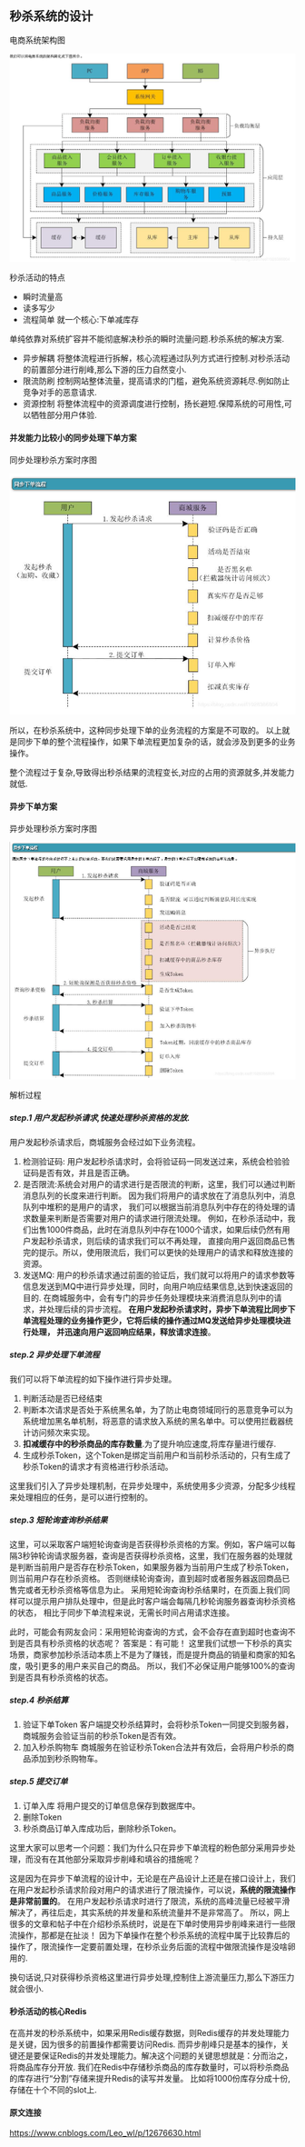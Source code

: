 ## 秒杀系统的设计

电商系统架构图

![](.miaosha_images/af117e56.png)

秒杀活动的特点

 - 瞬时流量高
 - 读多写少
 - 流程简单 就一个核心:下单减库存

单纯依靠对系统扩容并不能彻底解决秒杀的瞬时流量问题.秒杀系统的解决方案.

 - 异步解耦 将整体流程进行拆解，核心流程通过队列方式进行控制.对秒杀活动的前置部分进行削峰,那么下游的压力自然变小.
 - 限流防刷 控制网站整体流量，提高请求的门槛，避免系统资源耗尽.例如防止竞争对手的恶意请求.
 - 资源控制 将整体流程中的资源调度进行控制，扬长避短.保障系统的可用性,可以牺牲部分用户体验.

#### 并发能力比较小的同步处理下单方案

同步处理秒杀方案时序图

![](.miaosha_images/e034a115.png)

所以，在秒杀系统中，这种同步处理下单的业务流程的方案是不可取的。
以上就是同步下单的整个流程操作，如果下单流程更加复杂的话，就会涉及到更多的业务操作。

整个流程过于复杂,导致得出秒杀结果的流程变长,对应的占用的资源就多,并发能力就低.

#### 异步下单方案

异步处理秒杀方案时序图

![](.miaosha_images/8b64abc9.png)

解析过程

##### step.1 用户发起秒杀请求,快速处理秒杀资格的发放.

用户发起秒杀请求后，商城服务会经过如下业务流程。

 1. 检测验证码: 用户发起秒杀请求时，会将验证码一同发送过来，系统会检验验证码是否有效，并且是否正确。
 2. 是否限流:系统会对用户的请求进行是否限流的判断，这里，我们可以通过判断消息队列的长度来进行判断。
因为我们将用户的请求放在了消息队列中，消息队列中堆积的是用户的请求，
我们可以根据当前消息队列中存在的待处理的请求数量来判断是否需要对用户的请求进行限流处理。
例如，在秒杀活动中，我们出售1000件商品，此时在消息队列中存在1000个请求，如果后续仍然有用户发起秒杀请求，则后续的请求我们可以不再处理，
直接向用户返回商品已售完的提示。所以，使用限流后，我们可以更快的处理用户的请求和释放连接的资源。
 3. 发送MQ: 用户的秒杀请求通过前面的验证后，我们就可以将用户的请求参数等信息发送到MQ中进行异步处理，同时，向用户响应结果信息,达到快速返回的目的.
在商城服务中，会有专门的异步任务处理模块来消费消息队列中的请求，并处理后续的异步流程。
**在用户发起秒杀请求时，异步下单流程比同步下单流程处理的业务操作更少，它将后续的操作通过MQ发送给异步处理模块进行处理，
并迅速向用户返回响应结果，释放请求连接**。

##### step.2 异步处理下单流程

我们可以将下单流程的如下操作进行异步处理。

 1. 判断活动是否已经结束
 1. 判断本次请求是否处于系统黑名单，为了防止电商领域同行的恶意竞争可以为系统增加黑名单机制，将恶意的请求放入系统的黑名单中。可以使用拦截器统计访问频次来实现。
 1. **扣减缓存中的秒杀商品的库存数量**.为了提升响应速度,将库存量进行缓存.
 1. 生成秒杀Token，这个Token是绑定当前用户和当前秒杀活动的，只有生成了秒杀Token的请求才有资格进行秒杀活动。

这里我们引入了异步处理机制，在异步处理中，系统使用多少资源，分配多少线程来处理相应的任务，是可以进行控制的。

##### step.3 短轮询查询秒杀结果

这里，可以采取客户端短轮询查询是否获得秒杀资格的方案。例如，客户端可以每隔3秒钟轮询请求服务器，查询是否获得秒杀资格，这里，我们在服务器的处理就是判断当前用户是否存在秒杀Token，如果服务器为当前用户生成了秒杀Token，则当前用户存在秒杀资格。
否则继续轮询查询，直到超时或者服务器返回商品已售完或者无秒杀资格等信息为止。
采用短轮询查询秒杀结果时，在页面上我们同样可以提示用户排队处理中，但是此时客户端会每隔几秒轮询服务器查询秒杀资格的状态，
相比于同步下单流程来说，无需长时间占用请求连接。

此时，可能会有网友会问：采用短轮询查询的方式，会不会存在直到超时也查询不到是否具有秒杀资格的状态呢？
答案是：有可能！ 这里我们试想一下秒杀的真实场景，商家参加秒杀活动本质上不是为了赚钱，而是提升商品的销量和商家的知名度，吸引更多的用户来买自己的商品。
所以，我们不必保证用户能够100%的查询到是否具有秒杀资格的状态。

##### step.4 秒杀结算

 1. 验证下单Token 客户端提交秒杀结算时，会将秒杀Token一同提交到服务器，商城服务会验证当前的秒杀Token是否有效。
 1. 加入秒杀购物车 商城服务在验证秒杀Token合法并有效后，会将用户秒杀的商品添加到秒杀购物车。

##### step.5 提交订单

 1. 订单入库 将用户提交的订单信息保存到数据库中。
 1. 删除Token
 1. 秒杀商品订单入库成功后，删除秒杀Token。

这里大家可以思考一个问题：我们为什么只在异步下单流程的粉色部分采用异步处理，而没有在其他部分采取异步削峰和填谷的措施呢？

这是因为在异步下单流程的设计中，无论是在产品设计上还是在接口设计上，我们在用户发起秒杀请求阶段对用户的请求进行了限流操作，可以说，**系统的限流操作是非常前置的**。
在用户发起秒杀请求时进行了限流，系统的高峰流量已经被平滑解决了，再往后走，其实系统的并发量和系统流量并不是非常高了。
所以，网上很多的文章和帖子中在介绍秒杀系统时，说是在下单时使用异步削峰来进行一些限流操作，那都是在扯淡！ 
因为下单操作在整个秒杀系统的流程中属于比较靠后的操作了，限流操作一定要前置处理，在秒杀业务后面的流程中做限流操作是没啥卵用的.

换句话说,只对获得秒杀资格这里进行异步处理,控制住上游流量压力,那么下游压力就会很小.


#### 秒杀活动的核心Redis

在高并发的秒杀系统中，如果采用Redis缓存数据，则Redis缓存的并发处理能力是关键，因为很多的前置操作都需要访问Redis.
而异步削峰只是基本的操作，关键还是要保证Redis的并发处理能力。解决这个问题的关键思想就是：分而治之，将商品库存分开放.
我们在Redis中存储秒杀商品的库存数量时，可以将秒杀商品的库存进行“分割”存储来提升Redis的读写并发量。
比如将1000份库存分成十份,存储在十个不同的slot上.

#### 原文连接

https://www.cnblogs.com/Leo_wl/p/12676630.html